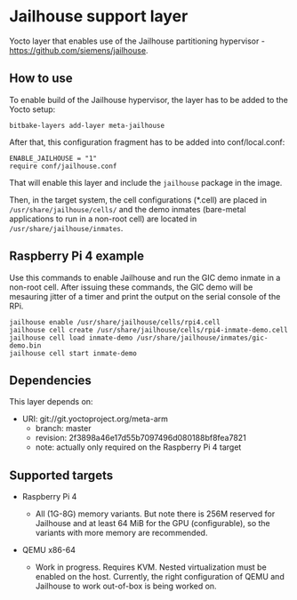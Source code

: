 # Jailhouse support layer

Yocto layer that enables use of the Jailhouse partitioning hypervisor - <https://github.com/siemens/jailhouse>.

## How to use

To enable build of the Jailhouse hypervisor, the layer has to be added to the Yocto setup:

    bitbake-layers add-layer meta-jailhouse

After that, this configuration fragment has to be added into conf/local.conf:

    ENABLE_JAILHOUSE = "1"
    require conf/jailhouse.conf

That will enable this layer and include the `jailhouse` package in the image.

Then, in the target system, the cell configurations (*.cell) are placed in `/usr/share/jailhouse/cells/` and the demo inmates (bare-metal applications to run in a non-root cell) are located in `/usr/share/jailhouse/inmates`.

## Raspberry Pi 4 example

Use this commands to enable Jailhouse and run the GIC demo inmate in a non-root cell. After issuing these commands, the GIC demo will be mesauring jitter of a timer and print the output on the serial console of the RPi.

    jailhouse enable /usr/share/jailhouse/cells/rpi4.cell
    jailhouse cell create /usr/share/jailhouse/cells/rpi4-inmate-demo.cell
    jailhouse cell load inmate-demo /usr/share/jailhouse/inmates/gic-demo.bin
    jailhouse cell start inmate-demo

## Dependencies

This layer depends on:

* URI: git://git.yoctoproject.org/meta-arm
  * branch: master
  * revision: 2f3898a46e17d55b7097496d080188bf8fea7821
  * note: actually only required on the Raspberry Pi 4 target

## Supported targets

* Raspberry Pi 4
    * All (1G-8G) memory variants. But note there is 256M reserved for Jailhouse and at least 64 MiB for the GPU (configurable), so the variants with more memory are recommended.

* QEMU x86-64
    * Work in progress. Requires KVM. Nested virtualization must be enabled on the host. Currently, the right configuration of QEMU and Jailhouse to work out-of-box is being worked on.

